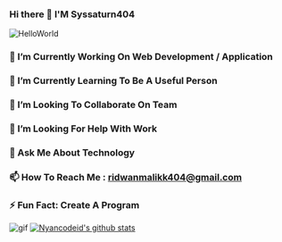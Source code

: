<!--
**syssaturn404/syssaturn404** is a ✨ _special_ ✨ repository because its `README.md` (this file) appears on your GitHub profile.
Here are some ideas to get you started:
-->
### Hi there 👋 I'M Syssaturn404
![HelloWorld](
https://2.bp.blogspot.com/-NAfZy_IzOYk/WBANs5FPQ6I/AAAAAAAAACY/__zSP0IjSwkb4vXGSFmwqUY53ococP7GgCLcB/s1600/anime-girls-wallpaper-latest-awesome-i0eok2jx.png)
### 🔭 I’m Currently Working On Web Development / Application
### 🌱 I’m Currently Learning To Be A Useful Person
### 👯 I’m Looking To Collaborate On Team
### 🤔 I’m Looking For Help With Work
### 💬 Ask Me About Technology
### 📫 How To Reach Me : ridwanmalikk404@gmail.com
### ⚡ Fun Fact: Create A Program
![gif](https://media3.giphy.com/media/l1IY52EHwqTuq2gBW/giphy.gif)
[![Nyancodeid's github stats](https://github-readme-stats.vercel.app/api?username=syssaturn404)](https://github.com/syssaturn404/syssaturn404/edit/master/README.md)

